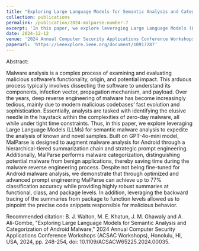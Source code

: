 ```yaml
---
title: "Exploring Large Language Models for Semantic Analysis and Categorization of Android Malware"
collection: publications
permalink: /publication/2024-malparse-number-7
excerpt: 'In this paper, we explore leveraging Large Language Models (LLMs) for semantic malware analysis to expedite the analysis of known and novel samples. Built on GPT-4o-mini model, MalParse is designed to augment malware analysis for Android through a hierarchical-tiered summarization chain and strategic prompt engineering. '
date: 2024-12-12
venue: '2024 Annual Computer Security Applications Conference Workshops (ACSAC Workshops)'
paperurl: 'https://ieeexplore.ieee.org/document/10917287'
---
```


Abstract:

Malware analysis is a complex process of examining and evaluating malicious software’s functionality, origin, and potential impact. This arduous process typically involves dissecting the software to understand its components, infection vector, propagation mechanism, and payload. Over the years, deep reverse engineering of malware has become increasingly tedious, mainly due to modern malicious codebases’ fast evolution and sophistication. Essentially, analysts are tasked with identifying the elusive needle in the haystack within the complexities of zero-day malware, all while under tight time constraints. Thus, in this paper, we explore leveraging Large Language Models (LLMs) for semantic malware analysis to expedite the analysis of known and novel samples. Built on GPT-4o-mini model, MalParse is designed to augment malware analysis for Android through a hierarchical-tiered summarization chain and strategic prompt engineering. Additionally, MalParse performs malware categorization, distinguishing potential malware from benign applications, thereby saving time during the malware reverse engineering process. Despite not being fine-tuned for Android malware analysis, we demonstrate that through optimized and advanced prompt engineering MalParse can achieve up to 77% classification accuracy while providing highly robust summaries at functional, class, and package levels. In addition, leveraging the backward tracing of the summaries from package to function levels allowed us to pinpoint the precise code snippets responsible for malicious behavior.

Recommended citation:
B. J. Walton, M. E. Khatun, J. M. Ghawaly and A. Ali-Gombe, "Exploring Large Language Models for Semantic Analysis and Categorization of Android Malware," 2024 Annual Computer Security Applications Conference Workshops (ACSAC Workshops), Honolulu, HI, USA, 2024, pp. 248-254, doi: 10.1109/ACSACW65225.2024.00035.
